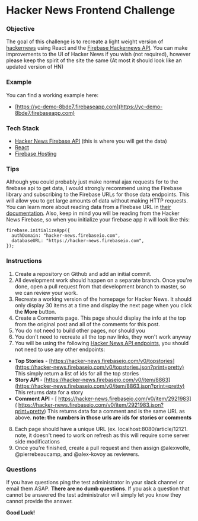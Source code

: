 # Hacker News Frontend Challenge

### Objective
The goal of this challenge is to recreate a light weight version of [hackernews](https://news.ycombinator.com/) using React and the [Firebase Hackernews API](https://github.com/HackerNews/API). You can make improvements to the UI of Hacker News if you wish (not required), however please keep the spirit of the site the same (At most it should look like an updated version of HN)

### Example
You can find a working example here:
- [https://yc-demo-8bde7.firebaseapp.com](https://yc-demo-8bde7.firebaseapp.com)

### Tech Stack
- [Hacker News Firebase API](https://github.com/HackerNews/API) (this is where you will get the data)
- [React](https://reactjs.org/docs/getting-started.html)
- [Firebase Hosting](https://firebase.google.com/)

### Tips
Although you could probably just make normal ajax requests for to the firebase api to get data, I would strongly recommend using the Firebase library and subscribing to the Firebase URLs for those data endpoints. This will allow you to get large amounts of data without making HTTP requests. You can learn more about reading data from a Firebase URL in [their documentation](https://firebase.google.com/docs/database/web/read-and-write?authuser=0). Also, keep in mind you will be reading from the Hacker News Firebase, so when you initialize your firebase app it will look like this:
```
firebase.initializeApp({
  authDomain: "hacker-news.firebaseio.com",
  databaseURL: "https://hacker-news.firebaseio.com",
});
```

### Instructions
1. Create a repository on Github and add an initial commit.
2. All development work should happen on a separate branch. Once you're done, open a pull request from that development branch to master, so we can review your work.
3. Recreate a working version of the homepage for Hacker News. It should only display 30 items at a time and display the next page when you click the **More** button.
4. Create a Comments page. This page should display the info at the top from the original post and all of the comments for this post.
5. You do not need to build other pages, nor should you
6. You don't need to recreate all the top nav links, they won't work anyway
7. You will be using the following [Hacker News API endpoints](https://github.com/HackerNews/API), you should not need to use any other endpoints:
- **Top Stories** -  [https://hacker-news.firebaseio.com/v0/topstories](https://hacker-news.firebaseio.com/v0/topstories.json?print=pretty) This simply return a list of ids for all the top stories
- **Story API** -  [https://hacker-news.firebaseio.com/v0/item/8863](https://hacker-news.firebaseio.com/v0/item/8863.json?print=pretty) This returns data for a story
- **Comment API** -  [ https://hacker-news.firebaseio.com/v0/item/2921983]( https://hacker-news.firebaseio.com/v0/item/2921983.json?print=pretty) This returns data for a comment and is the same URL as above. **note: the numbers in those urls are ids for stories or comments**
8. Each page should have a unique URL (ex. localhost:8080/article/12121. note, it doesn't need to work on refresh as this will require some server side modifications
9. Once you're finished, create a pull request and then assign @alexwolfe, @pierrebeaucamp, and @alex-kovoy as reviewers.

### Questions
If you have questions ping the test administrator in your slack channel or email them ASAP. **There are no dumb questions**. If you ask a question that cannot be answered the test administrator will simply let you know they cannot provide the answer.

**Good Luck!**